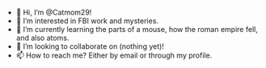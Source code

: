 - 👋 Hi, I’m @Catmom29!
- 👀 I’m interested in FBI work and mysteries.
- 🌱 I’m currently learning the parts of a mouse, how the roman empire fell, and also atoms.
- 💞️ I’m looking to collaborate on (nothing yet)!
- 📫 How to reach me? Either by email or through my profile.

<!---
Catmom29/Catmom29 is a ✨ special ✨ repository because its `README.md` (this file) appears on your GitHub profile.
You can click the Preview link to take a look at your changes.
--->
